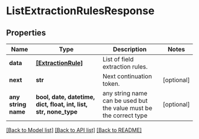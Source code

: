 # ListExtractionRulesResponse


## Properties
Name | Type | Description | Notes
------------ | ------------- | ------------- | -------------
**data** | [**[ExtractionRule]**](ExtractionRule.md) | List of field extraction rules. | 
**next** | **str** | Next continuation token. | [optional] 
**any string name** | **bool, date, datetime, dict, float, int, list, str, none_type** | any string name can be used but the value must be the correct type | [optional]

[[Back to Model list]](../README.md#documentation-for-models) [[Back to API list]](../README.md#documentation-for-api-endpoints) [[Back to README]](../README.md)


